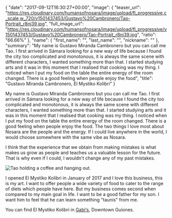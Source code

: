 {
  "date": "2017-09-12T16:30:27+00:00",
  "image": {
    "teaser_url": "https://res.cloudinary.com/humansofnosara/image/upload/fl_progressive,c_scale,w_720/v1501437453/Gustavo%20Cambronero/Tao-Portrait_r8nj39.jpg",
    "full_image_url": "https://res.cloudinary.com/humansofnosara/image/upload/fl_progressive/v1501437453/Gustavo%20Cambronero/Tao-Portrait_r8nj39.jpg",
    "ratio": "66.66%"
  },
  "name": {
    "first_name": "",
    "last_name": "",
    "nickname": ""
  },
  "summary": "My name is Gustavo Miranda Cambronero but you can call me Tao. I first arrived in Sámara looking for a new way of life because I found the city too complicated and monotonous, it is always the same scene with different characters, I wanted something more than that. I started studying arts and it was in this moment that I realised that cooking was my thing. I noticed when I put my food on the table the entire energy of the room changed. There is a good feeling when people enjoy the food",
  "title": "Gustavo Miranda Cambronero, El Mystiko Kolibri"
}


My name is Gustavo Miranda Cambronero but you can call me Tao. I first arrived in Sámara looking for a new way of life because I found the city too complicated and monotonous, it is always the same scene with different characters, I wanted something more than that. I started studying arts and it was in this moment that I realised that cooking was my thing. I noticed when I put my food on the table the entire energy of the room changed. There is a good feeling when people enjoy the food. The two things I love most about Nosara are the people and the energy. If I could live anywhere in the world, I would choose somewhere with the same vibe as Nosara.

I think that the experience that we obtain from making mistakes is what makes us grow as people and teaches us a valuable lesson for the future. That is why even if I could, I wouldn't change any of my past mistakes.

<img src="https://res.cloudinary.com/humansofnosara/image/upload/fl_progressive/v1502838534/Gustavo%20Cambronero/Tao-Full_rim2sw.jpg" sizes="100vw" srcset="https://res.cloudinary.com/humansofnosara/image/upload/fl_progressive/v1502838534/Gustavo%20Cambronero/Tao-Full_rim2sw.jpg 1000w, https://res.cloudinary.com/humansofnosara/image/upload/fl_progressive,c_scale,w_720/v1502838534/Gustavo%20Cambronero/Tao-Full_rim2sw.jpg 720w" alt="Tao holding a coffee and hanging out."> 

I opened El Mystiko Kolibri in January of 2017 and I love this business, this is my art. I want to offer people a wide variety of food to cater to the range of diets which people have here. But my business comes second when compared to my main goal in life. I want to be a good father for my son. I want him to feel that he can learn something "taunis" from me.

You can find El Mystiko Kolibri in [Gabi‘s](https://www.nosara.com/listings/gabis-play/), Downtown Guiones.